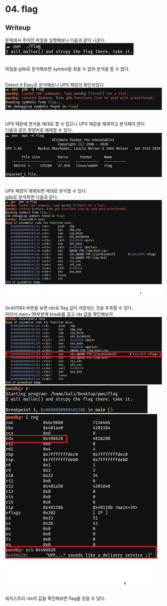 # 04. flag

## Writeup
문제에서 주어진 파일을 실행해보니 다음과 같이 나온다.   
![](0.PNG)   
<br/>

파일을 gdb로 분석해보면 symbol을 찾을 수 없어 분석을 할 수 없다.   
<br/>

Detect It Easy로 분석해보니 UPX 패킹이 확인되었다.   
![](1.PNG)   
<br/>

UPX 때문에 분석을 제대로 할 수 없으니 UPX 패킹을 해제하고 분석해야 한다.   
다음과 같은 명령어로 해제할 수 있다.   
![](2.PNG)   
<br/>

UPX 패킹이 해제되면 제대로 분석할 수 있다.   
gdb로 분석하면 다음과 같다.   
![](3.PNG)   
<br/>

0x401184 부분을 보면 rdx로 flag 값이 저장되는 것을 추측할 수 있다.   
따라서 main+39부분에 break를 걸고 rdx 값을 확인해보자   
![](4.PNG)   
![](5.PNG)   
![](6.PNG)   
<br/>

레지스트리 rdx의 값을 확인해보면 flag를 얻을 수 있다.